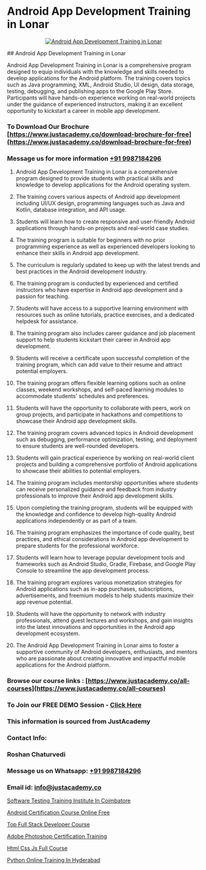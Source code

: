 # Android App Development Training in Lonar

<p align="center">
  <a href="https://justacademy.co/course-detail/android-app-development">
    <img src="https://justacademy.co/storage2/course_image/1676635923_course_image.webp" alt="Android App Development Training in Lonar">
  </a>
</p>
## Android App Development Training in Lonar

Android App Development Training in Lonar is a comprehensive program designed to equip individuals with the knowledge and skills needed to develop applications for the Android platform. The training covers topics such as Java programming, XML, Android Studio, UI design, data storage, testing, debugging, and publishing apps to the Google Play Store. Participants will have hands-on experience working on real-world projects under the guidance of experienced instructors, making it an excellent opportunity to kickstart a career in mobile app development.
### To Download Our Brochure [https://www.justacademy.co/download-brochure-for-free](https://www.justacademy.co/download-brochure-for-free)
### Message us for more information [+91 9987184296](https://api.whatsapp.com/send?phone=919987184296)
1) Android App Development Training in Lonar is a comprehensive program designed to provide students with practical skills and knowledge to develop applications for the Android operating system.

2) The training covers various aspects of Android app development including UI/UX design, programming languages such as Java and Kotlin, database integration, and API usage.

3) Students will learn how to create responsive and user-friendly Android applications through hands-on projects and real-world case studies.

4) The training program is suitable for beginners with no prior programming experience as well as experienced developers looking to enhance their skills in Android app development.

5) The curriculum is regularly updated to keep up with the latest trends and best practices in the Android development industry.

6) The training program is conducted by experienced and certified instructors who have expertise in Android app development and a passion for teaching.

7) Students will have access to a supportive learning environment with resources such as online tutorials, practice exercises, and a dedicated helpdesk for assistance.

8) The training program also includes career guidance and job placement support to help students kickstart their career in Android app development.

9) Students will receive a certificate upon successful completion of the training program, which can add value to their resume and attract potential employers.

10) The training program offers flexible learning options such as online classes, weekend workshops, and self-paced learning modules to accommodate students' schedules and preferences.

11) Students will have the opportunity to collaborate with peers, work on group projects, and participate in hackathons and competitions to showcase their Android app development skills.

12) The training program covers advanced topics in Android development such as debugging, performance optimization, testing, and deployment to ensure students are well-rounded developers.

13) Students will gain practical experience by working on real-world client projects and building a comprehensive portfolio of Android applications to showcase their abilities to potential employers.

14) The training program includes mentorship opportunities where students can receive personalized guidance and feedback from industry professionals to improve their Android app development skills.

15) Upon completing the training program, students will be equipped with the knowledge and confidence to develop high-quality Android applications independently or as part of a team.

16) The training program emphasizes the importance of code quality, best practices, and ethical considerations in Android app development to prepare students for the professional workforce.

17) Students will learn how to leverage popular development tools and frameworks such as Android Studio, Gradle, Firebase, and Google Play Console to streamline the app development process.

18) The training program explores various monetization strategies for Android applications such as in-app purchases, subscriptions, advertisements, and freemium models to help students maximize their app revenue potential.

19) Students will have the opportunity to network with industry professionals, attend guest lectures and workshops, and gain insights into the latest innovations and opportunities in the Android app development ecosystem.

20) The Android App Development Training in Lonar aims to foster a supportive community of Android developers, enthusiasts, and mentors who are passionate about creating innovative and impactful mobile applications for the Android platform.

### Browse our course links : [https://www.justacademy.co/all-courses](https://www.justacademy.co/all-courses) 
### To Join our FREE DEMO Session - [Click Here](https://www.justacademy.co/register-for-course-demo)


### This information is sourced from JustAcademy
### Contact Info:
### Roshan Chaturvedi
### Message us on Whatsapp: [+91 9987184296](https://api.whatsapp.com/send?phone=919987184296)
### Email id: [info@justacademy.co](mailto:info@justacademy.co)
                
[Software Testing Training Institute In Coimbatore](https://www.linkedin.com/pulse/software-testing-training-institute-coimbatore-justacademy-delhi-7p0yc/)

[Android Certification Course Online Free](https://www.linkedin.com/pulse/android-certification-course-online-free-prajwal-kumbar-h-m-nr0gc/)

[Top Full Stack Developer Course](https://medium.com/@akanshapatil/top-full-stack-developer-course-336f16e5a372)

[Adobe Photoshop Certification Training](https://medium.com/@shivamja27/adobe-photoshop-certification-training-40ce0c61e278)

[Html Css Js Full Course](https://justacademyin.github.io/justacademy/html-css-js-full-course)

[Python Online Training In Hyderabad](https://justacademyin.github.io/justacademy/python-online-training-in-hyderabad)

